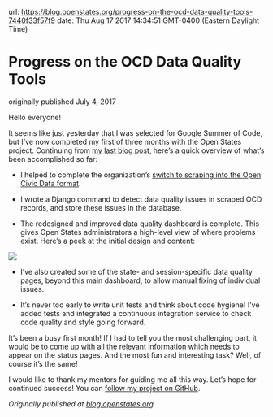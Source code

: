 url: https://blog.openstates.org/progress-on-the-ocd-data-quality-tools-7440f33f57f9
date: Thu Aug 17 2017 14:34:51 GMT-0400 (Eastern Daylight Time)


# Progress on the OCD Data Quality Tools

originally published July 4, 2017

Hello everyone!

It seems like just yesterday that I was selected for Google Summer of Code, but I’ve now completed my first of three months with the Open States project. Continuing from [my last blog post](https://blog.openstates.org/post/gsoc-2017-hitesh-intro/), here’s a quick overview of what’s been accomplished so far:

* I helped to complete the organization’s [switch to scraping into the Open Civic Data format](https://github.com/openstates/openstates/issues/1442).

* I wrote a Django command to detect data quality issues in scraped OCD records, and store these issues in the database.

* The redesigned and improved data quality dashboard is complete. This gives Open States administrators a high-level view of where problems exist. Here’s a peek at the initial design and content:

![](https://cdn-images-1.medium.com/max/2800/0*T5gQW-OmLAXEwBhQ.png)

* I’ve also created some of the state- and session-specific data quality pages, beyond this main dashboard, to allow manual fixing of individual issues.

* It’s never too early to write unit tests and think about code hygiene! I’ve added tests and integrated a continuous integration service to check code quality and style going forward.

It’s been a busy first month! If I had to tell you the most challenging part, it would be to come up with all the relevant information which needs to appear on the status pages. And the most fun and interesting task? Well, of course it’s the same!

I would like to thank my mentors for guiding me all this way. Let’s hope for continued success! You can [follow my project on GitHub](https://github.com/openstates/admintools/).

*Originally published at [blog.openstates.org](https://blog.openstates.org/post/gsoc-2017-hitesh-one-month/).*
